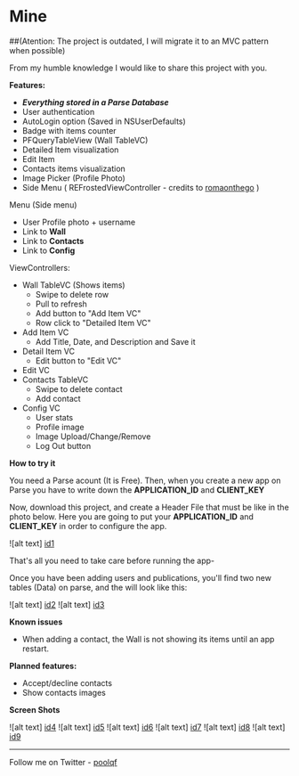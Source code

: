 Mine
========

##(Atention: The project is outdated, I will migrate it to an MVC pattern when possible)


From my humble knowledge I would like to share this project with you.

**Features:**

* ***Everything stored in a Parse Database***
* User authentication
* AutoLogin option (Saved in NSUserDefaults)
* Badge with items counter
* PFQueryTableView (Wall TableVC)
* Detailed Item visualization
* Edit Item
* Contacts items visualization
* Image Picker (Profile Photo)
* Side Menu ( REFrostedViewController - credits to [romaonthego](https://github.com/romaonthego/REFrostedViewController) )

Menu (Side menu)

* User Profile photo + username
* Link to **Wall**
* Link to **Contacts**
* Link to **Config**

ViewControllers:

* Wall TableVC (Shows items)
	* Swipe to delete row
	* Pull to refresh
	* Add button to "Add Item VC"
	* Row click to "Detailed Item VC"
* Add Item VC
	* Add Title, Date, and Description and Save it
* Detail Item VC
	* Edit button to "Edit VC"
* Edit VC
* Contacts TableVC
	* Swipe to delete contact
	* Add contact
* Config VC
	* User stats
	* Profile image
	* Image Upload/Change/Remove
	* Log Out button
	
**How to try it**

You need a Parse acount (It is Free). Then, when you create a new app on Parse you have to write down the **APPLICATION_ID** and **CLIENT_KEY**

Now, download this project, and create a Header File that must be like in the photo below. Here you are going to put your **APPLICATION_ID** and **CLIENT_KEY** in order to configure the app.

![alt text] [id1]

[id1]:http://s10.postimg.org/n1dal6njt/Captura_de_pantalla_2014_10_03_a_la_s_19_58_25.png "AppUtilities.h" 

That's all you need to take care before running the app-

Once you have been adding users and publications, you'll find two new tables (Data) on parse, and the will look like this:

![alt text] [id2]
![alt text] [id3]

[id2]:http://s17.postimg.org/t1osvr2cv/Captura_de_pantalla_2014_10_03_a_la_s_20_01_23.png "User table"
[id3]:http://s27.postimg.org/ax4ls5en7/Captura_de_pantalla_2014_10_03_a_la_s_20_02_31.png "Items table"



**Known issues**

* When adding a contact, the Wall is not showing its items until an app restart.

**Planned features:**

* Accept/decline contacts
* Show contacts images


**Screen Shots**


![alt text] [id4]
![alt text] [id5]
![alt text] [id6]
![alt text] [id7]
![alt text] [id8]
![alt text] [id9]

[id4]:http://s23.postimg.org/cpuvhvskb/i_OS_Simulator_Screen_Shot_03_10_2014_20_15_00.png
[id5]:http://s27.postimg.org/4nwb1uy5f/i_OS_Simulator_Screen_Shot_03_10_2014_20_14_23.png
[id6]:http://s13.postimg.org/lp7v9niav/i_OS_Simulator_Screen_Shot_03_10_2014_20_15_07.png
[id7]:http://s29.postimg.org/90rmsh953/i_OS_Simulator_Screen_Shot_03_10_2014_20_15_35.png
[id8]:http://s24.postimg.org/avxqlfml1/i_OS_Simulator_Screen_Shot_03_10_2014_20_13_57.png
[id9]:http://s28.postimg.org/narjszyvx/i_OS_Simulator_Screen_Shot_03_10_2014_20_14_18.png



___

Follow me on Twitter - [poolqf](https://twitter.com/poolqf)